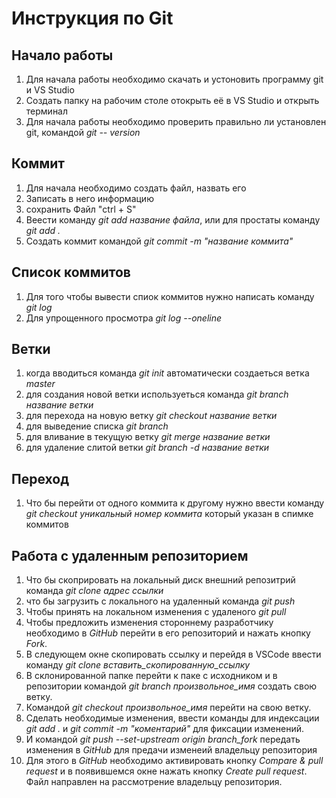 # Инструкция по Git
## Начало работы
1. Для начала работы необходимо скачать и устоновить программу git и VS Studio
2. Создать папку на рабочим столе отокрыть её в VS Studio и открыть терминал
3. Для начала работы необходимо проверить правильно ли установлен git, командой *git --
version*
## Коммит
1. Для начала необходимо создать файл, назвать его
2. Записать в него информацию
3. сохранить Файл "ctrl + S"
4. Веести команду *git add название файла*, или для простаты команду *git add .*
5. Создать коммит командой *git commit -m "название коммита"*
## Список коммитов
1. Для того чтобы вывести спиок коммитов нужно написать команду *git log*
2. Для упрощенного просмотра *git log --oneline* 
## Ветки
1. когда вводиться команда *git init* автоматически создаеться ветка *master*
2. для создания новой ветки используеться команда *git branch название ветки*
3. для перехода на новую ветку *git checkout название ветки*
4. для выведение списка *git branch*
5. для вливание в текущую ветку *git merge название ветки*
6. для удаление слитой ветки *git branch -d название ветки*
## Переход
1. Что бы перейти от одного коммита к другому нужно ввести команду *git checkout уникальный номер коммита* который указан в спимке коммитов
## Работа с удаленным репозиторием
1. Что бы скоприровать на локальный диск внешний репозитрий команда *git clone адрес ссылки*
2. что бы загрузить с локального на удаленный команда *git push*
3. Чтобы принять на локальном изменения с удаленого *git pull*
4. Чтобы предложить изменения стороннему разработчику необходимо в *GitHub* перейти в его репозиторий и нажать кнопку *Fork*.
5. В следующем окне скопировать ссылку и перейдя в VSCode ввести команду *git clone вставить_скопированную_ссылку*
6. В склонированной папке перейти к паке с исходником и в репозитории командой *git branch произвольное_имя* создать свою ветку.
7. Командой *git checkout произвольное_имя* перейти на свою ветку.
8. Сделать необходимые изменения, ввести команды для индексации *git add .* и *git commit -m "коментарий"*
для фиксации изменений.
9. И командой *git push --set-upstream origin branch_fork* передать  изменения в *GitHub* для предачи изменеий владельцу репозитория
10. Для этого в *GitHub* необходимо активировать кнопку *Compare & pull request* и в появившемся окне нажать кнопку *Create pull request*. Файл направлен на рассмотрение владельцу репозитория.